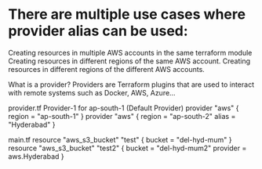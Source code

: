There are multiple use cases where provider alias can be used:
==============================================================

Creating resources in multiple AWS accounts in the same terraform module
Creating resources in different regions of the same AWS account. 
Creating resources in different regions of the different AWS accounts.

What is a provider? 
Providers are Terraform plugins that are used to interact with remote systems such as Docker, AWS, Azure…

provider.tf
Provider-1 for ap-south-1 (Default Provider)
provider "aws" { region = "ap-south-1" } provider "aws" { region = "ap-south-2" alias = "Hyderabad" }

main.tf
resource "aws_s3_bucket" "test" { bucket = "del-hyd-mum" } 
resource "aws_s3_bucket" "test2" { bucket = "del-hyd-mum2" provider = aws.Hyderabad }
